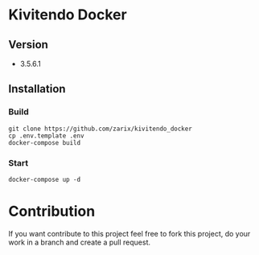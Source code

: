 # Kivitendo Docker

## Version

* 3.5.6.1

## Installation

### Build

```
git clone https://github.com/zarix/kivitendo_docker
cp .env.template .env
docker-compose build
```

### Start
```
docker-compose up -d
```
# Contribution

If you want contribute to this project feel free to fork this project, do your work in a branch and create a pull request.
